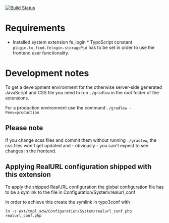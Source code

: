 [![Build Status](https://travis-ci.org/ipf/typo3-tmpl_adw.svg?branch=master)](https://travis-ci.org/ipf/typo3-tmpl_adw)

# Requirements

* Installed system extension fe_login
        * TypoScript constant `plugin.tx_find.felogin.storagePid` has to be set in order to use the frontend user functionality.


# Development notes

To get a development environment for the otherwise server-side generated JavaScript and CSS file you need to run `./gradlew` in the root folder of the extensions.

For a production environment use the command `./gradlew -Penv=production`

## Please note

If you change scss files and commit them without running `./gradlew`, the css files won't get updated and - obviously - you can't expect to see changes in the frontend.

## Applying RealURL configuration shipped with this extension

To apply the shipped RealURL configuration the global configuration file has to be a symlink to the file in
Configuration/System/realurl_conf

In order to achieve this create the symlink in typo3conf with

`ln -s ext/tmpl_adw/Configuration/System/realurl_conf.php realurl_conf.php`
